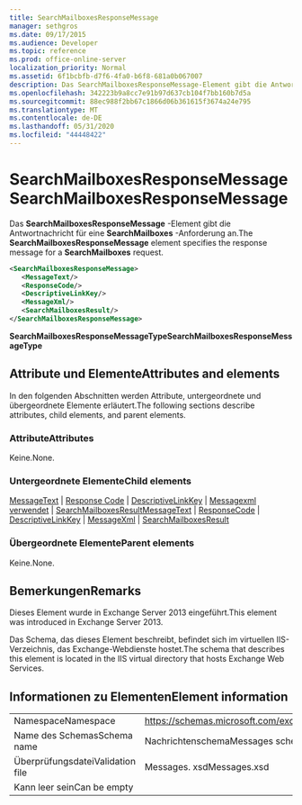 ```yaml
---
title: SearchMailboxesResponseMessage
manager: sethgros
ms.date: 09/17/2015
ms.audience: Developer
ms.topic: reference
ms.prod: office-online-server
localization_priority: Normal
ms.assetid: 6f1bcbfb-d7f6-4fa0-b6f8-681a0b067007
description: Das SearchMailboxesResponseMessage-Element gibt die Antwortnachricht für eine SearchMailboxes-Anforderung an.
ms.openlocfilehash: 342223b9a8cc7e91b97d637cb104f7bb160b7d5a
ms.sourcegitcommit: 88ec988f2bb67c1866d06b361615f3674a24e795
ms.translationtype: MT
ms.contentlocale: de-DE
ms.lasthandoff: 05/31/2020
ms.locfileid: "44448422"
---
```

# <a name="searchmailboxesresponsemessage"></a><span data-ttu-id="c7c46-103">SearchMailboxesResponseMessage</span><span class="sxs-lookup"><span data-stu-id="c7c46-103">SearchMailboxesResponseMessage</span></span>

<span data-ttu-id="c7c46-104">Das **SearchMailboxesResponseMessage** -Element gibt die Antwortnachricht für eine **SearchMailboxes** -Anforderung an.</span><span class="sxs-lookup"><span data-stu-id="c7c46-104">The **SearchMailboxesResponseMessage** element specifies the response message for a **SearchMailboxes** request.</span></span> 
  
```XML
<SearchMailboxesResponseMessage>
   <MessageText/>
   <ResponseCode/>
   <DescriptiveLinkKey/>
   <MessageXml/>
   <SearchMailboxesResult/>
</SearchMailboxesResponseMessage>
```

 <span data-ttu-id="c7c46-105">**SearchMailboxesResponseMessageType**</span><span class="sxs-lookup"><span data-stu-id="c7c46-105">**SearchMailboxesResponseMessageType**</span></span>
## <a name="attributes-and-elements"></a><span data-ttu-id="c7c46-106">Attribute und Elemente</span><span class="sxs-lookup"><span data-stu-id="c7c46-106">Attributes and elements</span></span>

<span data-ttu-id="c7c46-107">In den folgenden Abschnitten werden Attribute, untergeordnete und übergeordnete Elemente erläutert.</span><span class="sxs-lookup"><span data-stu-id="c7c46-107">The following sections describe attributes, child elements, and parent elements.</span></span>
  
### <a name="attributes"></a><span data-ttu-id="c7c46-108">Attribute</span><span class="sxs-lookup"><span data-stu-id="c7c46-108">Attributes</span></span>

<span data-ttu-id="c7c46-109">Keine.</span><span class="sxs-lookup"><span data-stu-id="c7c46-109">None.</span></span>
  
### <a name="child-elements"></a><span data-ttu-id="c7c46-110">Untergeordnete Elemente</span><span class="sxs-lookup"><span data-stu-id="c7c46-110">Child elements</span></span>

<span data-ttu-id="c7c46-111">[MessageText](messagetext.md)  |  [Response Code](responsecode.md)  |  [DescriptiveLinkKey](descriptivelinkkey.md)  |  [Messagexml verwendet](messagexml.md)  |  [SearchMailboxesResult](searchmailboxesresult.md)</span><span class="sxs-lookup"><span data-stu-id="c7c46-111">[MessageText](messagetext.md) | [ResponseCode](responsecode.md) | [DescriptiveLinkKey](descriptivelinkkey.md) | [MessageXml](messagexml.md) | [SearchMailboxesResult](searchmailboxesresult.md)</span></span>
  
### <a name="parent-elements"></a><span data-ttu-id="c7c46-112">Übergeordnete Elemente</span><span class="sxs-lookup"><span data-stu-id="c7c46-112">Parent elements</span></span>

<span data-ttu-id="c7c46-113">Keine.</span><span class="sxs-lookup"><span data-stu-id="c7c46-113">None.</span></span>
  
## <a name="remarks"></a><span data-ttu-id="c7c46-114">Bemerkungen</span><span class="sxs-lookup"><span data-stu-id="c7c46-114">Remarks</span></span>

<span data-ttu-id="c7c46-115">Dieses Element wurde in Exchange Server 2013 eingeführt.</span><span class="sxs-lookup"><span data-stu-id="c7c46-115">This element was introduced in Exchange Server 2013.</span></span>
  
<span data-ttu-id="c7c46-116">Das Schema, das dieses Element beschreibt, befindet sich im virtuellen IIS-Verzeichnis, das Exchange-Webdienste hostet.</span><span class="sxs-lookup"><span data-stu-id="c7c46-116">The schema that describes this element is located in the IIS virtual directory that hosts Exchange Web Services.</span></span>
  
## <a name="element-information"></a><span data-ttu-id="c7c46-117">Informationen zu Elementen</span><span class="sxs-lookup"><span data-stu-id="c7c46-117">Element information</span></span>

|||
|:-----|:-----|
|<span data-ttu-id="c7c46-118">Namespace</span><span class="sxs-lookup"><span data-stu-id="c7c46-118">Namespace</span></span>  <br/> |https://schemas.microsoft.com/exchange/services/2006/messages  <br/> |
|<span data-ttu-id="c7c46-119">Name des Schemas</span><span class="sxs-lookup"><span data-stu-id="c7c46-119">Schema name</span></span>  <br/> |<span data-ttu-id="c7c46-120">Nachrichtenschema</span><span class="sxs-lookup"><span data-stu-id="c7c46-120">Messages schema</span></span>  <br/> |
|<span data-ttu-id="c7c46-121">Überprüfungsdatei</span><span class="sxs-lookup"><span data-stu-id="c7c46-121">Validation file</span></span>  <br/> |<span data-ttu-id="c7c46-122">Messages. xsd</span><span class="sxs-lookup"><span data-stu-id="c7c46-122">Messages.xsd</span></span>  <br/> |
|<span data-ttu-id="c7c46-123">Kann leer sein</span><span class="sxs-lookup"><span data-stu-id="c7c46-123">Can be empty</span></span>  <br/> ||
   

